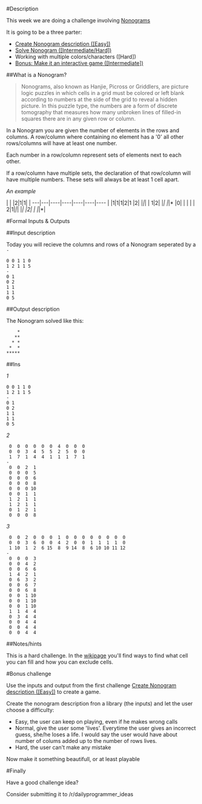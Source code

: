 #Description

This week we are doing a challenge involving [Nonograms](https://en.wikipedia.org/wiki/Nonogram)

It is going to be a three parter:

 * [Create Nonogram description ([Easy])](https://www.reddit.com/r/dailyprogrammer/comments/42lhem/20160125_challenge_251_easy_create_nonogram/)
 * [Solve Nonogram ([Intermediate/Hard])](https://www.reddit.com/r/dailyprogrammer/comments/42x90t/20160127_challenge_251_hard_solve_a_nonogram_bonus/)
 * Working with multiple colors/characters ([Hard])
 * [Bonus: Make it an interactive game ([Intermediate])](https://www.reddit.com/r/dailyprogrammer/comments/42x90t/20160127_challenge_251_hard_solve_a_nonogram_bonus/)

##What is a Nonogram?

> Nonograms, also known as Hanjie, Picross or Griddlers, are picture logic puzzles in which cells in a grid must be colored or left blank according to numbers at the side of the grid to reveal a hidden picture. In this puzzle type, the numbers are a form of discrete tomography that measures how many unbroken lines of filled-in squares there are in any given row or column.

In a Nonogram you are given the number of elements in the rows and columns. A row/column where containing no element has a '0' all other rows/columns will have at least one number.

Each number in a row/column represent sets of elements next to each other. 

If a row/column have multiple sets, the declaration of that row/column will have multiple numbers. These sets will always be at least 1 cell apart.

*An example*


 | | |2|1|1| | 
---|---|----|----|----|----|----
 | |1|1|1|2|1
 |2| |*|*| | 
1|2| |*| |*|*
 |0| | | | | 
2|1|*|*| |*| 
 |2| | |*|*| 


#Formal Inputs & Outputs

##Input description

Today you will recieve the columns and rows of a Nonogram seperated by a `-`


    0 0 1 1 0
    1 2 1 1 5
    -
    0 1
    0 2
    1 1
    1 1
    0 5

##Output description

The Nonogram solved like this:

        *
       **
      * *
     *  *
    *****

##Ins

*1*

    0 0 1 1 0
    1 2 1 1 5
    -
    0 1
    0 2
    1 1
    1 1
    0 5

*2*

     0  0  0  0  0  0  4  0  0  0
     0  0  3  4  5  5  2  5  0  0
     1  7  1  4  4  1  1  1  7  1
    -
     0  0  2  1
     0  0  0  5
     0  0  0  6
     0  0  0  8
     0  0  0 10
     0  0  1  1
     1  2  1  1
     1  2  1  1
     0  1  2  1
     0  0  0  8

*3*

     0  0  2  0  0  0  1  0  0  0  0  0  0  0  0
     0  0  3  6  0  0  4  2  0  0  1  1  1  1  0
     1 10  1  2  6 15  8  9 14  8  6 10 10 11 12
    -
     0  0  0  3
     0  0  4  2
     0  0  6  6
     1  4  2  1
     0  6  3  2
     0  0  6  7
     0  0  6  8
     0  0  1 10
     0  0  1 10
     0  0  1 10
     1  1  4  4
     0  3  4  4
     0  0  4  4
     0  0  4  4
     0  0  4  4
    
##Notes/hints

This is a hard challenge. In the [wikipage](https://en.wikipedia.org/wiki/Nonogram) you'll find ways to find what cell you can fill and how you can exclude cells.


#Bonus challenge

Use the inputs and output from the first challenge [Create Nonogram description ([Easy])](https://www.reddit.com/r/dailyprogrammer/comments/42lhem/20160125_challenge_251_easy_create_nonogram/) to create a game.

Create the nonogram description fron a library (the inputs) and let the user choose a difficulty:

 * Easy, the user can keep on playing, even if he makes wrong calls
 * Normal, give the user some 'lives'. Everytime the user gives an incorrect guess, she/he loses a life. I would say the user would have about number of colums added up to the number of rows lives.
 * Hard, the user can't make any mistake

Now make it something beautifull, or at least playable

#Finally

Have a good challenge idea?

Consider submitting it to /r/dailyprogrammer_ideas